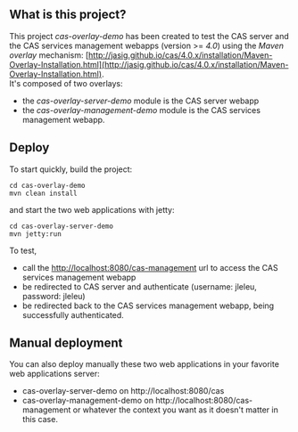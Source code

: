 ## What is this project?

This project *cas-overlay-demo* has been created to test the CAS server and the CAS services management webapps (version >= *4.0*) using the *Maven overlay* mechanism: [http://jasig.github.io/cas/4.0.x/installation/Maven-Overlay-Installation.html](http://jasig.github.io/cas/4.0.x/installation/Maven-Overlay-Installation.html).  
It's composed of two overlays:

- the *cas-overlay-server-demo* module is the CAS server webapp
- the *cas-overlay-management-demo* module is the CAS services management webapp.

## Deploy

To start quickly, build the project:

    cd cas-overlay-demo
    mvn clean install

and start the two web applications with jetty:

    cd cas-overlay-server-demo
    mvn jetty:run

To test,

- call the [http://localhost:8080/cas-management](http://localhost:8080/cas-management) url to access the CAS services management webapp
- be redirected to CAS server and authenticate (username: jleleu, password: jleleu)
- be redirected back to the CAS services management webapp, being successfully authenticated.

## Manual deployment

You can also deploy manually these two web applications in your favorite web applications server:

- cas-overlay-server-demo on http://localhost:8080/cas
- cas-overlay-management-demo on http://localhost:8080/cas-management or whatever the context you want as it doesn't matter in this case.
